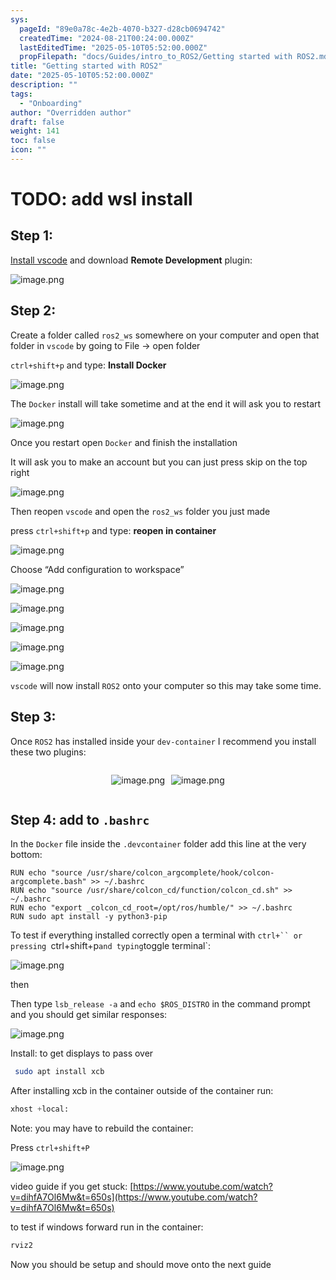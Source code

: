 ```yaml
---
sys:
  pageId: "89e0a78c-4e2b-4070-b327-d28cb0694742"
  createdTime: "2024-08-21T00:24:00.000Z"
  lastEditedTime: "2025-05-10T05:52:00.000Z"
  propFilepath: "docs/Guides/intro_to_ROS2/Getting started with ROS2.md"
title: "Getting started with ROS2"
date: "2025-05-10T05:52:00.000Z"
description: ""
tags:
  - "Onboarding"
author: "Overridden author"
draft: false
weight: 141
toc: false
icon: ""
---
```


# TODO: add wsl install

## Step 1:

[Install vscode](https://code.visualstudio.com/download) and download **Remote Development** plugin:

![image.png](https://prod-files-secure.s3.us-west-2.amazonaws.com/d518164a-d88e-44d1-a4ee-3adb3bd8bce0/efb52993-1881-4a40-b95e-6f020334f022/image.png?X-Amz-Algorithm=AWS4-HMAC-SHA256&X-Amz-Content-Sha256=UNSIGNED-PAYLOAD&X-Amz-Credential=ASIAZI2LB466X64JNR7M%2F20250703%2Fus-west-2%2Fs3%2Faws4_request&X-Amz-Date=20250703T042150Z&X-Amz-Expires=3600&X-Amz-Security-Token=IQoJb3JpZ2luX2VjEAQaCXVzLXdlc3QtMiJHMEUCIQC3hZ9CNPbgJ0psYzaTf%2Bt%2FxIvJzx9hjbXzi3OZulosoQIgIMcgxse9VyyEhtq%2BH8iVWlMyLkC8GlaVc5PTGCJBNrAqiAQI%2Ff%2F%2F%2F%2F%2F%2F%2F%2F%2F%2FARAAGgw2Mzc0MjMxODM4MDUiDJ9gJOtBQ6%2Bq%2BtzjtyrcA69ccH2YN%2FNtlYeJl29gojgqFojtW4yrilhMZsdzL0z6liU2bTK%2BYQywbF7W6NBrZ5FKJIDVZaXnSTULFs1FyXwkQdptS503V3MyMWKS%2FH6%2F29ZEtnncRTFkhDwnp4cvx%2BV600SHSoLXVXbDq2K5O5LC1n5Sq9SVz%2FA81vHTlD%2BjOvmPQEWVWBI3WTuuxdpkLUb0BwGcMpa%2BIJH6R2hk12%2BPxbOwkZCDIrOXe50gC62kAS%2FjNoScc%2BwkJvKsjwXMZkyv9UG4mNh3MHLLx%2BYQRpmOfBCRWHzGzFJBGOef3z38I1p59wNcKB3IGXEpDlWezPsqYf%2FyhSjZa%2FbFYy2WqGu5jlnwLiRF3uRbEz2o0HzKDeJpYDKaFzRHXHmIz1Rntppa3VRAz251P41ivhEScoWyAmw690i7XzFOcSdEhUDksuxYLNg1XLI9mnOJanCBY2Mbgf%2FNr8LnlqLwvHrYeClVVkkZ9uY3Z9%2FhvuptaiKqjmtdOOVZU%2Bnfycdxprtmyh%2Bo0Y184nmd3SHDKgCnJWOT2YEK%2F%2B7owT2t%2FKLA8k26C9l52aswTzp%2BVuoyAg4dnNSvgIC0J6jCw%2BOEwB%2FHxZoFf2HfCBKzhdM7dWyoRILI7Q%2BqI4jkbzmrg2vbMMGHmMMGOqUBbaGh5vUOdB%2FIDWITlu7cDSycywcEkDvXLX39oqvWI2T%2BX1e7MR3g8yxZsmgcBpyzb1cWGjDjGOXyQTq04%2BymmAZBs8zoPrk5M3MMPULe3koglpsq6qjFSEujZaNyjBjC9evqHlH9WB38F0q4J2IqpaSN81Ndxt6cTAFHeTQuuhfyrDNKM3cbAJdBjqQ8BenJ3hS5gjtJVz6WYtrUQfAeEhQ1F5tJ&X-Amz-Signature=73be0c1e0a22615f4a70b64343a6d1ae242d9b51029e4a5b00608f910aa6e0f4&X-Amz-SignedHeaders=host&x-amz-checksum-mode=ENABLED&x-id=GetObject)

## Step 2:

Create a folder called `ros2_ws` somewhere on your computer and open that folder in `vscode` by going to File → open folder 

`ctrl+shift+p` and type: **Install Docker**

![image.png](https://prod-files-secure.s3.us-west-2.amazonaws.com/d518164a-d88e-44d1-a4ee-3adb3bd8bce0/2269dc0e-1cd5-47ff-bceb-c04ad9b2eab0/image.png?X-Amz-Algorithm=AWS4-HMAC-SHA256&X-Amz-Content-Sha256=UNSIGNED-PAYLOAD&X-Amz-Credential=ASIAZI2LB466X64JNR7M%2F20250703%2Fus-west-2%2Fs3%2Faws4_request&X-Amz-Date=20250703T042150Z&X-Amz-Expires=3600&X-Amz-Security-Token=IQoJb3JpZ2luX2VjEAQaCXVzLXdlc3QtMiJHMEUCIQC3hZ9CNPbgJ0psYzaTf%2Bt%2FxIvJzx9hjbXzi3OZulosoQIgIMcgxse9VyyEhtq%2BH8iVWlMyLkC8GlaVc5PTGCJBNrAqiAQI%2Ff%2F%2F%2F%2F%2F%2F%2F%2F%2F%2FARAAGgw2Mzc0MjMxODM4MDUiDJ9gJOtBQ6%2Bq%2BtzjtyrcA69ccH2YN%2FNtlYeJl29gojgqFojtW4yrilhMZsdzL0z6liU2bTK%2BYQywbF7W6NBrZ5FKJIDVZaXnSTULFs1FyXwkQdptS503V3MyMWKS%2FH6%2F29ZEtnncRTFkhDwnp4cvx%2BV600SHSoLXVXbDq2K5O5LC1n5Sq9SVz%2FA81vHTlD%2BjOvmPQEWVWBI3WTuuxdpkLUb0BwGcMpa%2BIJH6R2hk12%2BPxbOwkZCDIrOXe50gC62kAS%2FjNoScc%2BwkJvKsjwXMZkyv9UG4mNh3MHLLx%2BYQRpmOfBCRWHzGzFJBGOef3z38I1p59wNcKB3IGXEpDlWezPsqYf%2FyhSjZa%2FbFYy2WqGu5jlnwLiRF3uRbEz2o0HzKDeJpYDKaFzRHXHmIz1Rntppa3VRAz251P41ivhEScoWyAmw690i7XzFOcSdEhUDksuxYLNg1XLI9mnOJanCBY2Mbgf%2FNr8LnlqLwvHrYeClVVkkZ9uY3Z9%2FhvuptaiKqjmtdOOVZU%2Bnfycdxprtmyh%2Bo0Y184nmd3SHDKgCnJWOT2YEK%2F%2B7owT2t%2FKLA8k26C9l52aswTzp%2BVuoyAg4dnNSvgIC0J6jCw%2BOEwB%2FHxZoFf2HfCBKzhdM7dWyoRILI7Q%2BqI4jkbzmrg2vbMMGHmMMGOqUBbaGh5vUOdB%2FIDWITlu7cDSycywcEkDvXLX39oqvWI2T%2BX1e7MR3g8yxZsmgcBpyzb1cWGjDjGOXyQTq04%2BymmAZBs8zoPrk5M3MMPULe3koglpsq6qjFSEujZaNyjBjC9evqHlH9WB38F0q4J2IqpaSN81Ndxt6cTAFHeTQuuhfyrDNKM3cbAJdBjqQ8BenJ3hS5gjtJVz6WYtrUQfAeEhQ1F5tJ&X-Amz-Signature=6ddf8327101e17a8cd9c4e809200d8a916f8226007685f41eef1533bcd89d623&X-Amz-SignedHeaders=host&x-amz-checksum-mode=ENABLED&x-id=GetObject)

The `Docker` install will take sometime and at the end it will ask you to restart

![image.png](https://prod-files-secure.s3.us-west-2.amazonaws.com/d518164a-d88e-44d1-a4ee-3adb3bd8bce0/ed233f78-be33-4b1f-b89c-9c346c0e961e/image.png?X-Amz-Algorithm=AWS4-HMAC-SHA256&X-Amz-Content-Sha256=UNSIGNED-PAYLOAD&X-Amz-Credential=ASIAZI2LB466X64JNR7M%2F20250703%2Fus-west-2%2Fs3%2Faws4_request&X-Amz-Date=20250703T042150Z&X-Amz-Expires=3600&X-Amz-Security-Token=IQoJb3JpZ2luX2VjEAQaCXVzLXdlc3QtMiJHMEUCIQC3hZ9CNPbgJ0psYzaTf%2Bt%2FxIvJzx9hjbXzi3OZulosoQIgIMcgxse9VyyEhtq%2BH8iVWlMyLkC8GlaVc5PTGCJBNrAqiAQI%2Ff%2F%2F%2F%2F%2F%2F%2F%2F%2F%2FARAAGgw2Mzc0MjMxODM4MDUiDJ9gJOtBQ6%2Bq%2BtzjtyrcA69ccH2YN%2FNtlYeJl29gojgqFojtW4yrilhMZsdzL0z6liU2bTK%2BYQywbF7W6NBrZ5FKJIDVZaXnSTULFs1FyXwkQdptS503V3MyMWKS%2FH6%2F29ZEtnncRTFkhDwnp4cvx%2BV600SHSoLXVXbDq2K5O5LC1n5Sq9SVz%2FA81vHTlD%2BjOvmPQEWVWBI3WTuuxdpkLUb0BwGcMpa%2BIJH6R2hk12%2BPxbOwkZCDIrOXe50gC62kAS%2FjNoScc%2BwkJvKsjwXMZkyv9UG4mNh3MHLLx%2BYQRpmOfBCRWHzGzFJBGOef3z38I1p59wNcKB3IGXEpDlWezPsqYf%2FyhSjZa%2FbFYy2WqGu5jlnwLiRF3uRbEz2o0HzKDeJpYDKaFzRHXHmIz1Rntppa3VRAz251P41ivhEScoWyAmw690i7XzFOcSdEhUDksuxYLNg1XLI9mnOJanCBY2Mbgf%2FNr8LnlqLwvHrYeClVVkkZ9uY3Z9%2FhvuptaiKqjmtdOOVZU%2Bnfycdxprtmyh%2Bo0Y184nmd3SHDKgCnJWOT2YEK%2F%2B7owT2t%2FKLA8k26C9l52aswTzp%2BVuoyAg4dnNSvgIC0J6jCw%2BOEwB%2FHxZoFf2HfCBKzhdM7dWyoRILI7Q%2BqI4jkbzmrg2vbMMGHmMMGOqUBbaGh5vUOdB%2FIDWITlu7cDSycywcEkDvXLX39oqvWI2T%2BX1e7MR3g8yxZsmgcBpyzb1cWGjDjGOXyQTq04%2BymmAZBs8zoPrk5M3MMPULe3koglpsq6qjFSEujZaNyjBjC9evqHlH9WB38F0q4J2IqpaSN81Ndxt6cTAFHeTQuuhfyrDNKM3cbAJdBjqQ8BenJ3hS5gjtJVz6WYtrUQfAeEhQ1F5tJ&X-Amz-Signature=218830f0f4435af898dbf03bed240231987894b5f5f03a08e9b9d3597ea6cc5b&X-Amz-SignedHeaders=host&x-amz-checksum-mode=ENABLED&x-id=GetObject)

Once you restart open `Docker` and finish the installation

It will ask you to make an account but you can just press skip on the top right

![image.png](https://prod-files-secure.s3.us-west-2.amazonaws.com/d518164a-d88e-44d1-a4ee-3adb3bd8bce0/21010ad9-1659-4fd9-9f59-9932a09b2a3d/image.png?X-Amz-Algorithm=AWS4-HMAC-SHA256&X-Amz-Content-Sha256=UNSIGNED-PAYLOAD&X-Amz-Credential=ASIAZI2LB466X64JNR7M%2F20250703%2Fus-west-2%2Fs3%2Faws4_request&X-Amz-Date=20250703T042150Z&X-Amz-Expires=3600&X-Amz-Security-Token=IQoJb3JpZ2luX2VjEAQaCXVzLXdlc3QtMiJHMEUCIQC3hZ9CNPbgJ0psYzaTf%2Bt%2FxIvJzx9hjbXzi3OZulosoQIgIMcgxse9VyyEhtq%2BH8iVWlMyLkC8GlaVc5PTGCJBNrAqiAQI%2Ff%2F%2F%2F%2F%2F%2F%2F%2F%2F%2FARAAGgw2Mzc0MjMxODM4MDUiDJ9gJOtBQ6%2Bq%2BtzjtyrcA69ccH2YN%2FNtlYeJl29gojgqFojtW4yrilhMZsdzL0z6liU2bTK%2BYQywbF7W6NBrZ5FKJIDVZaXnSTULFs1FyXwkQdptS503V3MyMWKS%2FH6%2F29ZEtnncRTFkhDwnp4cvx%2BV600SHSoLXVXbDq2K5O5LC1n5Sq9SVz%2FA81vHTlD%2BjOvmPQEWVWBI3WTuuxdpkLUb0BwGcMpa%2BIJH6R2hk12%2BPxbOwkZCDIrOXe50gC62kAS%2FjNoScc%2BwkJvKsjwXMZkyv9UG4mNh3MHLLx%2BYQRpmOfBCRWHzGzFJBGOef3z38I1p59wNcKB3IGXEpDlWezPsqYf%2FyhSjZa%2FbFYy2WqGu5jlnwLiRF3uRbEz2o0HzKDeJpYDKaFzRHXHmIz1Rntppa3VRAz251P41ivhEScoWyAmw690i7XzFOcSdEhUDksuxYLNg1XLI9mnOJanCBY2Mbgf%2FNr8LnlqLwvHrYeClVVkkZ9uY3Z9%2FhvuptaiKqjmtdOOVZU%2Bnfycdxprtmyh%2Bo0Y184nmd3SHDKgCnJWOT2YEK%2F%2B7owT2t%2FKLA8k26C9l52aswTzp%2BVuoyAg4dnNSvgIC0J6jCw%2BOEwB%2FHxZoFf2HfCBKzhdM7dWyoRILI7Q%2BqI4jkbzmrg2vbMMGHmMMGOqUBbaGh5vUOdB%2FIDWITlu7cDSycywcEkDvXLX39oqvWI2T%2BX1e7MR3g8yxZsmgcBpyzb1cWGjDjGOXyQTq04%2BymmAZBs8zoPrk5M3MMPULe3koglpsq6qjFSEujZaNyjBjC9evqHlH9WB38F0q4J2IqpaSN81Ndxt6cTAFHeTQuuhfyrDNKM3cbAJdBjqQ8BenJ3hS5gjtJVz6WYtrUQfAeEhQ1F5tJ&X-Amz-Signature=90010e96c05c98809a22c4a16cd3d0164ef59b76f8f3a6fb87e0bc1faf13a5db&X-Amz-SignedHeaders=host&x-amz-checksum-mode=ENABLED&x-id=GetObject)

Then reopen `vscode` and open the `ros2_ws` folder you just made

press `ctrl+shift+p` and type: **reopen in container**

![image.png](https://prod-files-secure.s3.us-west-2.amazonaws.com/d518164a-d88e-44d1-a4ee-3adb3bd8bce0/4e93b8c2-41ad-488c-8095-c74205196118/image.png?X-Amz-Algorithm=AWS4-HMAC-SHA256&X-Amz-Content-Sha256=UNSIGNED-PAYLOAD&X-Amz-Credential=ASIAZI2LB466X64JNR7M%2F20250703%2Fus-west-2%2Fs3%2Faws4_request&X-Amz-Date=20250703T042150Z&X-Amz-Expires=3600&X-Amz-Security-Token=IQoJb3JpZ2luX2VjEAQaCXVzLXdlc3QtMiJHMEUCIQC3hZ9CNPbgJ0psYzaTf%2Bt%2FxIvJzx9hjbXzi3OZulosoQIgIMcgxse9VyyEhtq%2BH8iVWlMyLkC8GlaVc5PTGCJBNrAqiAQI%2Ff%2F%2F%2F%2F%2F%2F%2F%2F%2F%2FARAAGgw2Mzc0MjMxODM4MDUiDJ9gJOtBQ6%2Bq%2BtzjtyrcA69ccH2YN%2FNtlYeJl29gojgqFojtW4yrilhMZsdzL0z6liU2bTK%2BYQywbF7W6NBrZ5FKJIDVZaXnSTULFs1FyXwkQdptS503V3MyMWKS%2FH6%2F29ZEtnncRTFkhDwnp4cvx%2BV600SHSoLXVXbDq2K5O5LC1n5Sq9SVz%2FA81vHTlD%2BjOvmPQEWVWBI3WTuuxdpkLUb0BwGcMpa%2BIJH6R2hk12%2BPxbOwkZCDIrOXe50gC62kAS%2FjNoScc%2BwkJvKsjwXMZkyv9UG4mNh3MHLLx%2BYQRpmOfBCRWHzGzFJBGOef3z38I1p59wNcKB3IGXEpDlWezPsqYf%2FyhSjZa%2FbFYy2WqGu5jlnwLiRF3uRbEz2o0HzKDeJpYDKaFzRHXHmIz1Rntppa3VRAz251P41ivhEScoWyAmw690i7XzFOcSdEhUDksuxYLNg1XLI9mnOJanCBY2Mbgf%2FNr8LnlqLwvHrYeClVVkkZ9uY3Z9%2FhvuptaiKqjmtdOOVZU%2Bnfycdxprtmyh%2Bo0Y184nmd3SHDKgCnJWOT2YEK%2F%2B7owT2t%2FKLA8k26C9l52aswTzp%2BVuoyAg4dnNSvgIC0J6jCw%2BOEwB%2FHxZoFf2HfCBKzhdM7dWyoRILI7Q%2BqI4jkbzmrg2vbMMGHmMMGOqUBbaGh5vUOdB%2FIDWITlu7cDSycywcEkDvXLX39oqvWI2T%2BX1e7MR3g8yxZsmgcBpyzb1cWGjDjGOXyQTq04%2BymmAZBs8zoPrk5M3MMPULe3koglpsq6qjFSEujZaNyjBjC9evqHlH9WB38F0q4J2IqpaSN81Ndxt6cTAFHeTQuuhfyrDNKM3cbAJdBjqQ8BenJ3hS5gjtJVz6WYtrUQfAeEhQ1F5tJ&X-Amz-Signature=15735a76103feb62a2be206e12a3cab21a9f9b61efc58cc265d1de656a53a783&X-Amz-SignedHeaders=host&x-amz-checksum-mode=ENABLED&x-id=GetObject)

Choose “Add configuration to workspace”

![image.png](https://prod-files-secure.s3.us-west-2.amazonaws.com/d518164a-d88e-44d1-a4ee-3adb3bd8bce0/9560b282-5060-4989-ba37-97e7b2c22476/image.png?X-Amz-Algorithm=AWS4-HMAC-SHA256&X-Amz-Content-Sha256=UNSIGNED-PAYLOAD&X-Amz-Credential=ASIAZI2LB466X64JNR7M%2F20250703%2Fus-west-2%2Fs3%2Faws4_request&X-Amz-Date=20250703T042150Z&X-Amz-Expires=3600&X-Amz-Security-Token=IQoJb3JpZ2luX2VjEAQaCXVzLXdlc3QtMiJHMEUCIQC3hZ9CNPbgJ0psYzaTf%2Bt%2FxIvJzx9hjbXzi3OZulosoQIgIMcgxse9VyyEhtq%2BH8iVWlMyLkC8GlaVc5PTGCJBNrAqiAQI%2Ff%2F%2F%2F%2F%2F%2F%2F%2F%2F%2FARAAGgw2Mzc0MjMxODM4MDUiDJ9gJOtBQ6%2Bq%2BtzjtyrcA69ccH2YN%2FNtlYeJl29gojgqFojtW4yrilhMZsdzL0z6liU2bTK%2BYQywbF7W6NBrZ5FKJIDVZaXnSTULFs1FyXwkQdptS503V3MyMWKS%2FH6%2F29ZEtnncRTFkhDwnp4cvx%2BV600SHSoLXVXbDq2K5O5LC1n5Sq9SVz%2FA81vHTlD%2BjOvmPQEWVWBI3WTuuxdpkLUb0BwGcMpa%2BIJH6R2hk12%2BPxbOwkZCDIrOXe50gC62kAS%2FjNoScc%2BwkJvKsjwXMZkyv9UG4mNh3MHLLx%2BYQRpmOfBCRWHzGzFJBGOef3z38I1p59wNcKB3IGXEpDlWezPsqYf%2FyhSjZa%2FbFYy2WqGu5jlnwLiRF3uRbEz2o0HzKDeJpYDKaFzRHXHmIz1Rntppa3VRAz251P41ivhEScoWyAmw690i7XzFOcSdEhUDksuxYLNg1XLI9mnOJanCBY2Mbgf%2FNr8LnlqLwvHrYeClVVkkZ9uY3Z9%2FhvuptaiKqjmtdOOVZU%2Bnfycdxprtmyh%2Bo0Y184nmd3SHDKgCnJWOT2YEK%2F%2B7owT2t%2FKLA8k26C9l52aswTzp%2BVuoyAg4dnNSvgIC0J6jCw%2BOEwB%2FHxZoFf2HfCBKzhdM7dWyoRILI7Q%2BqI4jkbzmrg2vbMMGHmMMGOqUBbaGh5vUOdB%2FIDWITlu7cDSycywcEkDvXLX39oqvWI2T%2BX1e7MR3g8yxZsmgcBpyzb1cWGjDjGOXyQTq04%2BymmAZBs8zoPrk5M3MMPULe3koglpsq6qjFSEujZaNyjBjC9evqHlH9WB38F0q4J2IqpaSN81Ndxt6cTAFHeTQuuhfyrDNKM3cbAJdBjqQ8BenJ3hS5gjtJVz6WYtrUQfAeEhQ1F5tJ&X-Amz-Signature=8a290fe8433e814225f0d1f8ea4504ec67f4e5cb6cfcdeaff53cf0287d6672a3&X-Amz-SignedHeaders=host&x-amz-checksum-mode=ENABLED&x-id=GetObject)

![image.png](https://prod-files-secure.s3.us-west-2.amazonaws.com/d518164a-d88e-44d1-a4ee-3adb3bd8bce0/2ee63f81-886b-48e8-a553-dc6e5eac99e4/image.png?X-Amz-Algorithm=AWS4-HMAC-SHA256&X-Amz-Content-Sha256=UNSIGNED-PAYLOAD&X-Amz-Credential=ASIAZI2LB466X64JNR7M%2F20250703%2Fus-west-2%2Fs3%2Faws4_request&X-Amz-Date=20250703T042150Z&X-Amz-Expires=3600&X-Amz-Security-Token=IQoJb3JpZ2luX2VjEAQaCXVzLXdlc3QtMiJHMEUCIQC3hZ9CNPbgJ0psYzaTf%2Bt%2FxIvJzx9hjbXzi3OZulosoQIgIMcgxse9VyyEhtq%2BH8iVWlMyLkC8GlaVc5PTGCJBNrAqiAQI%2Ff%2F%2F%2F%2F%2F%2F%2F%2F%2F%2FARAAGgw2Mzc0MjMxODM4MDUiDJ9gJOtBQ6%2Bq%2BtzjtyrcA69ccH2YN%2FNtlYeJl29gojgqFojtW4yrilhMZsdzL0z6liU2bTK%2BYQywbF7W6NBrZ5FKJIDVZaXnSTULFs1FyXwkQdptS503V3MyMWKS%2FH6%2F29ZEtnncRTFkhDwnp4cvx%2BV600SHSoLXVXbDq2K5O5LC1n5Sq9SVz%2FA81vHTlD%2BjOvmPQEWVWBI3WTuuxdpkLUb0BwGcMpa%2BIJH6R2hk12%2BPxbOwkZCDIrOXe50gC62kAS%2FjNoScc%2BwkJvKsjwXMZkyv9UG4mNh3MHLLx%2BYQRpmOfBCRWHzGzFJBGOef3z38I1p59wNcKB3IGXEpDlWezPsqYf%2FyhSjZa%2FbFYy2WqGu5jlnwLiRF3uRbEz2o0HzKDeJpYDKaFzRHXHmIz1Rntppa3VRAz251P41ivhEScoWyAmw690i7XzFOcSdEhUDksuxYLNg1XLI9mnOJanCBY2Mbgf%2FNr8LnlqLwvHrYeClVVkkZ9uY3Z9%2FhvuptaiKqjmtdOOVZU%2Bnfycdxprtmyh%2Bo0Y184nmd3SHDKgCnJWOT2YEK%2F%2B7owT2t%2FKLA8k26C9l52aswTzp%2BVuoyAg4dnNSvgIC0J6jCw%2BOEwB%2FHxZoFf2HfCBKzhdM7dWyoRILI7Q%2BqI4jkbzmrg2vbMMGHmMMGOqUBbaGh5vUOdB%2FIDWITlu7cDSycywcEkDvXLX39oqvWI2T%2BX1e7MR3g8yxZsmgcBpyzb1cWGjDjGOXyQTq04%2BymmAZBs8zoPrk5M3MMPULe3koglpsq6qjFSEujZaNyjBjC9evqHlH9WB38F0q4J2IqpaSN81Ndxt6cTAFHeTQuuhfyrDNKM3cbAJdBjqQ8BenJ3hS5gjtJVz6WYtrUQfAeEhQ1F5tJ&X-Amz-Signature=dbd739468f759543246dde1119581557c220c8e3ccb696ef0c1ca3c3eeaaab61&X-Amz-SignedHeaders=host&x-amz-checksum-mode=ENABLED&x-id=GetObject)

![image.png](https://prod-files-secure.s3.us-west-2.amazonaws.com/d518164a-d88e-44d1-a4ee-3adb3bd8bce0/ae1580b2-b048-407e-aed9-b584224a7a04/image.png?X-Amz-Algorithm=AWS4-HMAC-SHA256&X-Amz-Content-Sha256=UNSIGNED-PAYLOAD&X-Amz-Credential=ASIAZI2LB466X64JNR7M%2F20250703%2Fus-west-2%2Fs3%2Faws4_request&X-Amz-Date=20250703T042150Z&X-Amz-Expires=3600&X-Amz-Security-Token=IQoJb3JpZ2luX2VjEAQaCXVzLXdlc3QtMiJHMEUCIQC3hZ9CNPbgJ0psYzaTf%2Bt%2FxIvJzx9hjbXzi3OZulosoQIgIMcgxse9VyyEhtq%2BH8iVWlMyLkC8GlaVc5PTGCJBNrAqiAQI%2Ff%2F%2F%2F%2F%2F%2F%2F%2F%2F%2FARAAGgw2Mzc0MjMxODM4MDUiDJ9gJOtBQ6%2Bq%2BtzjtyrcA69ccH2YN%2FNtlYeJl29gojgqFojtW4yrilhMZsdzL0z6liU2bTK%2BYQywbF7W6NBrZ5FKJIDVZaXnSTULFs1FyXwkQdptS503V3MyMWKS%2FH6%2F29ZEtnncRTFkhDwnp4cvx%2BV600SHSoLXVXbDq2K5O5LC1n5Sq9SVz%2FA81vHTlD%2BjOvmPQEWVWBI3WTuuxdpkLUb0BwGcMpa%2BIJH6R2hk12%2BPxbOwkZCDIrOXe50gC62kAS%2FjNoScc%2BwkJvKsjwXMZkyv9UG4mNh3MHLLx%2BYQRpmOfBCRWHzGzFJBGOef3z38I1p59wNcKB3IGXEpDlWezPsqYf%2FyhSjZa%2FbFYy2WqGu5jlnwLiRF3uRbEz2o0HzKDeJpYDKaFzRHXHmIz1Rntppa3VRAz251P41ivhEScoWyAmw690i7XzFOcSdEhUDksuxYLNg1XLI9mnOJanCBY2Mbgf%2FNr8LnlqLwvHrYeClVVkkZ9uY3Z9%2FhvuptaiKqjmtdOOVZU%2Bnfycdxprtmyh%2Bo0Y184nmd3SHDKgCnJWOT2YEK%2F%2B7owT2t%2FKLA8k26C9l52aswTzp%2BVuoyAg4dnNSvgIC0J6jCw%2BOEwB%2FHxZoFf2HfCBKzhdM7dWyoRILI7Q%2BqI4jkbzmrg2vbMMGHmMMGOqUBbaGh5vUOdB%2FIDWITlu7cDSycywcEkDvXLX39oqvWI2T%2BX1e7MR3g8yxZsmgcBpyzb1cWGjDjGOXyQTq04%2BymmAZBs8zoPrk5M3MMPULe3koglpsq6qjFSEujZaNyjBjC9evqHlH9WB38F0q4J2IqpaSN81Ndxt6cTAFHeTQuuhfyrDNKM3cbAJdBjqQ8BenJ3hS5gjtJVz6WYtrUQfAeEhQ1F5tJ&X-Amz-Signature=86ba9ed9844304638c6ffd55dfa4bb34b50f7f581e53a14fb1eb17b695c410a6&X-Amz-SignedHeaders=host&x-amz-checksum-mode=ENABLED&x-id=GetObject)

![image.png](https://prod-files-secure.s3.us-west-2.amazonaws.com/d518164a-d88e-44d1-a4ee-3adb3bd8bce0/53255b28-f75e-430f-b9e3-c0ac8577e42b/image.png?X-Amz-Algorithm=AWS4-HMAC-SHA256&X-Amz-Content-Sha256=UNSIGNED-PAYLOAD&X-Amz-Credential=ASIAZI2LB466X64JNR7M%2F20250703%2Fus-west-2%2Fs3%2Faws4_request&X-Amz-Date=20250703T042150Z&X-Amz-Expires=3600&X-Amz-Security-Token=IQoJb3JpZ2luX2VjEAQaCXVzLXdlc3QtMiJHMEUCIQC3hZ9CNPbgJ0psYzaTf%2Bt%2FxIvJzx9hjbXzi3OZulosoQIgIMcgxse9VyyEhtq%2BH8iVWlMyLkC8GlaVc5PTGCJBNrAqiAQI%2Ff%2F%2F%2F%2F%2F%2F%2F%2F%2F%2FARAAGgw2Mzc0MjMxODM4MDUiDJ9gJOtBQ6%2Bq%2BtzjtyrcA69ccH2YN%2FNtlYeJl29gojgqFojtW4yrilhMZsdzL0z6liU2bTK%2BYQywbF7W6NBrZ5FKJIDVZaXnSTULFs1FyXwkQdptS503V3MyMWKS%2FH6%2F29ZEtnncRTFkhDwnp4cvx%2BV600SHSoLXVXbDq2K5O5LC1n5Sq9SVz%2FA81vHTlD%2BjOvmPQEWVWBI3WTuuxdpkLUb0BwGcMpa%2BIJH6R2hk12%2BPxbOwkZCDIrOXe50gC62kAS%2FjNoScc%2BwkJvKsjwXMZkyv9UG4mNh3MHLLx%2BYQRpmOfBCRWHzGzFJBGOef3z38I1p59wNcKB3IGXEpDlWezPsqYf%2FyhSjZa%2FbFYy2WqGu5jlnwLiRF3uRbEz2o0HzKDeJpYDKaFzRHXHmIz1Rntppa3VRAz251P41ivhEScoWyAmw690i7XzFOcSdEhUDksuxYLNg1XLI9mnOJanCBY2Mbgf%2FNr8LnlqLwvHrYeClVVkkZ9uY3Z9%2FhvuptaiKqjmtdOOVZU%2Bnfycdxprtmyh%2Bo0Y184nmd3SHDKgCnJWOT2YEK%2F%2B7owT2t%2FKLA8k26C9l52aswTzp%2BVuoyAg4dnNSvgIC0J6jCw%2BOEwB%2FHxZoFf2HfCBKzhdM7dWyoRILI7Q%2BqI4jkbzmrg2vbMMGHmMMGOqUBbaGh5vUOdB%2FIDWITlu7cDSycywcEkDvXLX39oqvWI2T%2BX1e7MR3g8yxZsmgcBpyzb1cWGjDjGOXyQTq04%2BymmAZBs8zoPrk5M3MMPULe3koglpsq6qjFSEujZaNyjBjC9evqHlH9WB38F0q4J2IqpaSN81Ndxt6cTAFHeTQuuhfyrDNKM3cbAJdBjqQ8BenJ3hS5gjtJVz6WYtrUQfAeEhQ1F5tJ&X-Amz-Signature=ae101e5977183e3b551c77b23f31774af9df79904a764d24d07f116ddf30bf6e&X-Amz-SignedHeaders=host&x-amz-checksum-mode=ENABLED&x-id=GetObject)

![image.png](https://prod-files-secure.s3.us-west-2.amazonaws.com/d518164a-d88e-44d1-a4ee-3adb3bd8bce0/7c562767-5af9-4ffb-97d1-327bcdf4ee00/image.png?X-Amz-Algorithm=AWS4-HMAC-SHA256&X-Amz-Content-Sha256=UNSIGNED-PAYLOAD&X-Amz-Credential=ASIAZI2LB466X64JNR7M%2F20250703%2Fus-west-2%2Fs3%2Faws4_request&X-Amz-Date=20250703T042150Z&X-Amz-Expires=3600&X-Amz-Security-Token=IQoJb3JpZ2luX2VjEAQaCXVzLXdlc3QtMiJHMEUCIQC3hZ9CNPbgJ0psYzaTf%2Bt%2FxIvJzx9hjbXzi3OZulosoQIgIMcgxse9VyyEhtq%2BH8iVWlMyLkC8GlaVc5PTGCJBNrAqiAQI%2Ff%2F%2F%2F%2F%2F%2F%2F%2F%2F%2FARAAGgw2Mzc0MjMxODM4MDUiDJ9gJOtBQ6%2Bq%2BtzjtyrcA69ccH2YN%2FNtlYeJl29gojgqFojtW4yrilhMZsdzL0z6liU2bTK%2BYQywbF7W6NBrZ5FKJIDVZaXnSTULFs1FyXwkQdptS503V3MyMWKS%2FH6%2F29ZEtnncRTFkhDwnp4cvx%2BV600SHSoLXVXbDq2K5O5LC1n5Sq9SVz%2FA81vHTlD%2BjOvmPQEWVWBI3WTuuxdpkLUb0BwGcMpa%2BIJH6R2hk12%2BPxbOwkZCDIrOXe50gC62kAS%2FjNoScc%2BwkJvKsjwXMZkyv9UG4mNh3MHLLx%2BYQRpmOfBCRWHzGzFJBGOef3z38I1p59wNcKB3IGXEpDlWezPsqYf%2FyhSjZa%2FbFYy2WqGu5jlnwLiRF3uRbEz2o0HzKDeJpYDKaFzRHXHmIz1Rntppa3VRAz251P41ivhEScoWyAmw690i7XzFOcSdEhUDksuxYLNg1XLI9mnOJanCBY2Mbgf%2FNr8LnlqLwvHrYeClVVkkZ9uY3Z9%2FhvuptaiKqjmtdOOVZU%2Bnfycdxprtmyh%2Bo0Y184nmd3SHDKgCnJWOT2YEK%2F%2B7owT2t%2FKLA8k26C9l52aswTzp%2BVuoyAg4dnNSvgIC0J6jCw%2BOEwB%2FHxZoFf2HfCBKzhdM7dWyoRILI7Q%2BqI4jkbzmrg2vbMMGHmMMGOqUBbaGh5vUOdB%2FIDWITlu7cDSycywcEkDvXLX39oqvWI2T%2BX1e7MR3g8yxZsmgcBpyzb1cWGjDjGOXyQTq04%2BymmAZBs8zoPrk5M3MMPULe3koglpsq6qjFSEujZaNyjBjC9evqHlH9WB38F0q4J2IqpaSN81Ndxt6cTAFHeTQuuhfyrDNKM3cbAJdBjqQ8BenJ3hS5gjtJVz6WYtrUQfAeEhQ1F5tJ&X-Amz-Signature=95ee346a0c7d42357e35d4cbf8e2454771ce225b525e5ff005ff541716de4960&X-Amz-SignedHeaders=host&x-amz-checksum-mode=ENABLED&x-id=GetObject)

`vscode` will now install `ROS2` onto your computer so this may take some time.

## Step 3:

Once `ROS2` has installed inside your `dev-container` I recommend you install these two plugins:

<div style="display: flex;flex-direction: row; column-gap:10px; max-width: 630px;justify-content: center;">
<div>

![image.png](https://prod-files-secure.s3.us-west-2.amazonaws.com/d518164a-d88e-44d1-a4ee-3adb3bd8bce0/3fc3d550-5a54-4ba1-ba6b-faa01cdb7369/image.png?X-Amz-Algorithm=AWS4-HMAC-SHA256&X-Amz-Content-Sha256=UNSIGNED-PAYLOAD&X-Amz-Credential=ASIAZI2LB466336AKA76%2F20250703%2Fus-west-2%2Fs3%2Faws4_request&X-Amz-Date=20250703T042154Z&X-Amz-Expires=3600&X-Amz-Security-Token=IQoJb3JpZ2luX2VjEAQaCXVzLXdlc3QtMiJGMEQCIDJQEyUfHXoDtz5kir0tixUUWocx7O7WEclaIDx7YfA2AiBrE0ZxDhv6rbCH2otx3ewtrebgTypJSXDH2eMhio3vGyqIBAj9%2F%2F%2F%2F%2F%2F%2F%2F%2F%2F8BEAAaDDYzNzQyMzE4MzgwNSIMpFvdValpFNrCG9lMKtwDn9AH8q5ZXCYNrk7sM3OMJP%2B9PvSISN0RLQCJZ5vbDtu93QdgcikYNW4TlVIm0AaPighJQdMt6B%2FsPuJP4z9gLCquGeu4uD3py%2FkKmgDAoYSW0VutkTjSoKPynSZKVJxkIWvpMNBIJQJiI6f8HB%2FQvgJrm08JyzhBWpZW34oQnbTQArHzF9v5dKHd8EkjXnvgcVdfsTLB09JnKRZi39Qt%2Bs19yXyfwCubIXugsk3Qyxaj%2BCxGH4QGwqvaTt1IwgLyUSTQjhUf9uHyLfPWt7lBC%2Bv3JDYwx1weAPdSleXlpOG7RVMC14MIG7y0MK2Szd%2BuFQ9ydYBxBCrzVhletw5u8%2Fjbvo13%2Fy%2FProyHFd8D9BXqA5rZM5ZgQk7p6YWSDaGueMbWz6fLAxykpxiruCO90%2BGsxDQYfmerjQv2c2RsamPtcRc4Icld3mBLb4yUW4DxeNnmF6EkYCV4pdEeo2jf7fyOkUHf3ct9x93DGvTrv%2BcQIQgTQ6LfaOXMdNtKo%2BV4RQGrjESyfKD9H5G3pQhZvS8B6ojc1cvEeIh1ffcziciNOGmBd34lgs60DN%2Fbm%2FJJU6cW6808kOQ7Yy1BH2H66GDcJ59Wj7TSBNwdOHqjqaf9y49rTvNlrccT9VEwtoeYwwY6pgGRqVYOihMTsZLAKcU%2BxDOlkYHBZldgAKZS3BSrqxlLOXdZ33YSPSbVFZ50zUFtHFLfYojN6b6eBk0JlB1ngFEVf7s%2BkDfslpaMkbIXg166viCt%2BlDp6gzbhxgnltDWC%2FJNAuHrZEtcUn8YZoZWlyH3HFs8bOnvaa52UrGQelHwo4HqzTo%2BMURk5s4T86LuOWYxQdtn1ddnwwnjScgl8%2FogyF89yXA1&X-Amz-Signature=3bfd5e38b1469805e4da22805ac6a80ea8c242565a8e0408efd584c4809504ab&X-Amz-SignedHeaders=host&x-amz-checksum-mode=ENABLED&x-id=GetObject)

</div>
<div>

![image.png](https://prod-files-secure.s3.us-west-2.amazonaws.com/d518164a-d88e-44d1-a4ee-3adb3bd8bce0/d994cc66-13c2-4093-a5a3-f84cf4601a82/image.png?X-Amz-Algorithm=AWS4-HMAC-SHA256&X-Amz-Content-Sha256=UNSIGNED-PAYLOAD&X-Amz-Credential=ASIAZI2LB466Z5YQ24RV%2F20250703%2Fus-west-2%2Fs3%2Faws4_request&X-Amz-Date=20250703T042154Z&X-Amz-Expires=3600&X-Amz-Security-Token=IQoJb3JpZ2luX2VjEAQaCXVzLXdlc3QtMiJGMEQCIFDHfVgksk0IzOqxxnhLPb1oGwqrpC%2FMzxyn%2F71EQST0AiB1MOZTT5T1dEWYoMG3m4h%2B0BsL7GBo2AGXu%2BPnwM4KGSqIBAj9%2F%2F%2F%2F%2F%2F%2F%2F%2F%2F8BEAAaDDYzNzQyMzE4MzgwNSIMHdY061nt65QKD95IKtwDxIHSjsEWGUegsLDMdVWx5h%2FzYJDJNRNmFxy6M84QWZyMR%2Fso2TMNTzHsrls8oHgU%2BDOIjGCzm6dIoG%2F8WZCe4%2FgKJq9nyxgaZMa3hsp5nYukzFia7TJwxRB4yOfIqQuk3TCMlBhiFoSiuN%2B%2BHCPbai2yF5gWs9hWkTDGzu12FiqV7KEhmgZJlnAVhtvYI7w5OFbQzZncgbR%2FNqA3RDEosSBELOy%2FCGQAXDdjoFXEjco5p7N8yEf6Rv4ej7HopLAxuoJMa7a80%2BSCHDiIR8kJ0wp4%2FY2q%2B%2Bf0Jv0VOtOgWxJiX%2BDLsIMSUtuzV2OrwHiex8bQZ%2BFIg4POgxmxGahpsTuUIqUC1vZ91Ltd7KgTPOe8O%2BIv0HurgM0BTvGP5k%2Fw6rN7Pw2ry%2Fu05wK45ewARAyF2RLWluC9%2FzVu1Oa8Q3uvPnJwQEyjTW2%2FSOg%2BJCb1D3QNYC2LAX4k1wQIKtc3D6MtrL7AeektO1u%2F84yZ%2Flc9fUYYzVEN%2FVhUCYc1LT2q4c9KoYZM8ikIwf4WADVvWW8b1%2BM8puIFVhB3MG4oOFyX5%2BW7iFXh6KAb4YppBRlevcv0iQXVrLpiQDVBn5JbtOF1Di4RrlVpKanhaUV17qj0ie%2BCqc5SlbI7MvYwuYeYwwY6pgEhr5z%2Bd5xZ3Q%2FfkeRu0L5e%2FyMOovcU1r5eZS0QWKsJ5XkvasuuULkMpd1p6FJ03U7GE%2FWiEsv%2BPCjBN6cybm40eaF7xLB4W19QSy6xpxzgkPJjz2pj%2FH1sMb7Jd72OG6JGp5xpE9UNJVELU%2BKhVzlwRcL6Ts6N6O41Tdtu9zoA12B3Tk%2F7agS1C%2FrkgE%2B2iUYXiq1It0CL1gPOOsLTiMmB%2BWx7LQK6&X-Amz-Signature=ff1a974acd25456f18b792c5d9b74177d890752fbdbb5838db278fc57282ddb3&X-Amz-SignedHeaders=host&x-amz-checksum-mode=ENABLED&x-id=GetObject)

</div>
</div>

## Step 4: add to `.bashrc`

In the `Docker` file inside the `.devcontainer` folder add this line at the very bottom: 

```docker
RUN echo "source /usr/share/colcon_argcomplete/hook/colcon-argcomplete.bash" >> ~/.bashrc
RUN echo "source /usr/share/colcon_cd/function/colcon_cd.sh" >> ~/.bashrc
RUN echo "export _colcon_cd_root=/opt/ros/humble/" >> ~/.bashrc
RUN sudo apt install -y python3-pip 
```

To test if everything installed correctly open a terminal with `ctrl+`` or pressing `ctrl+shift+p` and typing `toggle terminal`:

![image.png](https://prod-files-secure.s3.us-west-2.amazonaws.com/d518164a-d88e-44d1-a4ee-3adb3bd8bce0/6a4943d8-b04e-4c02-9a58-775f3384d1a5/image.png?X-Amz-Algorithm=AWS4-HMAC-SHA256&X-Amz-Content-Sha256=UNSIGNED-PAYLOAD&X-Amz-Credential=ASIAZI2LB466X64JNR7M%2F20250703%2Fus-west-2%2Fs3%2Faws4_request&X-Amz-Date=20250703T042150Z&X-Amz-Expires=3600&X-Amz-Security-Token=IQoJb3JpZ2luX2VjEAQaCXVzLXdlc3QtMiJHMEUCIQC3hZ9CNPbgJ0psYzaTf%2Bt%2FxIvJzx9hjbXzi3OZulosoQIgIMcgxse9VyyEhtq%2BH8iVWlMyLkC8GlaVc5PTGCJBNrAqiAQI%2Ff%2F%2F%2F%2F%2F%2F%2F%2F%2F%2FARAAGgw2Mzc0MjMxODM4MDUiDJ9gJOtBQ6%2Bq%2BtzjtyrcA69ccH2YN%2FNtlYeJl29gojgqFojtW4yrilhMZsdzL0z6liU2bTK%2BYQywbF7W6NBrZ5FKJIDVZaXnSTULFs1FyXwkQdptS503V3MyMWKS%2FH6%2F29ZEtnncRTFkhDwnp4cvx%2BV600SHSoLXVXbDq2K5O5LC1n5Sq9SVz%2FA81vHTlD%2BjOvmPQEWVWBI3WTuuxdpkLUb0BwGcMpa%2BIJH6R2hk12%2BPxbOwkZCDIrOXe50gC62kAS%2FjNoScc%2BwkJvKsjwXMZkyv9UG4mNh3MHLLx%2BYQRpmOfBCRWHzGzFJBGOef3z38I1p59wNcKB3IGXEpDlWezPsqYf%2FyhSjZa%2FbFYy2WqGu5jlnwLiRF3uRbEz2o0HzKDeJpYDKaFzRHXHmIz1Rntppa3VRAz251P41ivhEScoWyAmw690i7XzFOcSdEhUDksuxYLNg1XLI9mnOJanCBY2Mbgf%2FNr8LnlqLwvHrYeClVVkkZ9uY3Z9%2FhvuptaiKqjmtdOOVZU%2Bnfycdxprtmyh%2Bo0Y184nmd3SHDKgCnJWOT2YEK%2F%2B7owT2t%2FKLA8k26C9l52aswTzp%2BVuoyAg4dnNSvgIC0J6jCw%2BOEwB%2FHxZoFf2HfCBKzhdM7dWyoRILI7Q%2BqI4jkbzmrg2vbMMGHmMMGOqUBbaGh5vUOdB%2FIDWITlu7cDSycywcEkDvXLX39oqvWI2T%2BX1e7MR3g8yxZsmgcBpyzb1cWGjDjGOXyQTq04%2BymmAZBs8zoPrk5M3MMPULe3koglpsq6qjFSEujZaNyjBjC9evqHlH9WB38F0q4J2IqpaSN81Ndxt6cTAFHeTQuuhfyrDNKM3cbAJdBjqQ8BenJ3hS5gjtJVz6WYtrUQfAeEhQ1F5tJ&X-Amz-Signature=617f84bd8d22e179d22e1ec3bf8da3850481ea53a145302e0a6c69cc395a5578&X-Amz-SignedHeaders=host&x-amz-checksum-mode=ENABLED&x-id=GetObject)

then 

Then type `lsb_release -a` and `echo $ROS_DISTRO` in the command prompt and you should get similar responses:

![image.png](https://prod-files-secure.s3.us-west-2.amazonaws.com/d518164a-d88e-44d1-a4ee-3adb3bd8bce0/3e635dec-a805-4e85-8b9e-d000e5b71a4e/image.png?X-Amz-Algorithm=AWS4-HMAC-SHA256&X-Amz-Content-Sha256=UNSIGNED-PAYLOAD&X-Amz-Credential=ASIAZI2LB466X64JNR7M%2F20250703%2Fus-west-2%2Fs3%2Faws4_request&X-Amz-Date=20250703T042150Z&X-Amz-Expires=3600&X-Amz-Security-Token=IQoJb3JpZ2luX2VjEAQaCXVzLXdlc3QtMiJHMEUCIQC3hZ9CNPbgJ0psYzaTf%2Bt%2FxIvJzx9hjbXzi3OZulosoQIgIMcgxse9VyyEhtq%2BH8iVWlMyLkC8GlaVc5PTGCJBNrAqiAQI%2Ff%2F%2F%2F%2F%2F%2F%2F%2F%2F%2FARAAGgw2Mzc0MjMxODM4MDUiDJ9gJOtBQ6%2Bq%2BtzjtyrcA69ccH2YN%2FNtlYeJl29gojgqFojtW4yrilhMZsdzL0z6liU2bTK%2BYQywbF7W6NBrZ5FKJIDVZaXnSTULFs1FyXwkQdptS503V3MyMWKS%2FH6%2F29ZEtnncRTFkhDwnp4cvx%2BV600SHSoLXVXbDq2K5O5LC1n5Sq9SVz%2FA81vHTlD%2BjOvmPQEWVWBI3WTuuxdpkLUb0BwGcMpa%2BIJH6R2hk12%2BPxbOwkZCDIrOXe50gC62kAS%2FjNoScc%2BwkJvKsjwXMZkyv9UG4mNh3MHLLx%2BYQRpmOfBCRWHzGzFJBGOef3z38I1p59wNcKB3IGXEpDlWezPsqYf%2FyhSjZa%2FbFYy2WqGu5jlnwLiRF3uRbEz2o0HzKDeJpYDKaFzRHXHmIz1Rntppa3VRAz251P41ivhEScoWyAmw690i7XzFOcSdEhUDksuxYLNg1XLI9mnOJanCBY2Mbgf%2FNr8LnlqLwvHrYeClVVkkZ9uY3Z9%2FhvuptaiKqjmtdOOVZU%2Bnfycdxprtmyh%2Bo0Y184nmd3SHDKgCnJWOT2YEK%2F%2B7owT2t%2FKLA8k26C9l52aswTzp%2BVuoyAg4dnNSvgIC0J6jCw%2BOEwB%2FHxZoFf2HfCBKzhdM7dWyoRILI7Q%2BqI4jkbzmrg2vbMMGHmMMGOqUBbaGh5vUOdB%2FIDWITlu7cDSycywcEkDvXLX39oqvWI2T%2BX1e7MR3g8yxZsmgcBpyzb1cWGjDjGOXyQTq04%2BymmAZBs8zoPrk5M3MMPULe3koglpsq6qjFSEujZaNyjBjC9evqHlH9WB38F0q4J2IqpaSN81Ndxt6cTAFHeTQuuhfyrDNKM3cbAJdBjqQ8BenJ3hS5gjtJVz6WYtrUQfAeEhQ1F5tJ&X-Amz-Signature=5cdf2019acd6f0ab1724ccf29813f145d12daa6df5a919d56151aa0a822c8f7f&X-Amz-SignedHeaders=host&x-amz-checksum-mode=ENABLED&x-id=GetObject)

Install:  to get displays to pass over

```bash
 sudo apt install xcb
```

After installing xcb in the container outside of the container run:

```python
xhost +local:
```

Note: you may have to rebuild the container:

Press `ctrl+shift+P`

![image.png](https://prod-files-secure.s3.us-west-2.amazonaws.com/d518164a-d88e-44d1-a4ee-3adb3bd8bce0/6c2be660-2618-4c38-9c26-53554f7a0b7b/image.png?X-Amz-Algorithm=AWS4-HMAC-SHA256&X-Amz-Content-Sha256=UNSIGNED-PAYLOAD&X-Amz-Credential=ASIAZI2LB466X64JNR7M%2F20250703%2Fus-west-2%2Fs3%2Faws4_request&X-Amz-Date=20250703T042150Z&X-Amz-Expires=3600&X-Amz-Security-Token=IQoJb3JpZ2luX2VjEAQaCXVzLXdlc3QtMiJHMEUCIQC3hZ9CNPbgJ0psYzaTf%2Bt%2FxIvJzx9hjbXzi3OZulosoQIgIMcgxse9VyyEhtq%2BH8iVWlMyLkC8GlaVc5PTGCJBNrAqiAQI%2Ff%2F%2F%2F%2F%2F%2F%2F%2F%2F%2FARAAGgw2Mzc0MjMxODM4MDUiDJ9gJOtBQ6%2Bq%2BtzjtyrcA69ccH2YN%2FNtlYeJl29gojgqFojtW4yrilhMZsdzL0z6liU2bTK%2BYQywbF7W6NBrZ5FKJIDVZaXnSTULFs1FyXwkQdptS503V3MyMWKS%2FH6%2F29ZEtnncRTFkhDwnp4cvx%2BV600SHSoLXVXbDq2K5O5LC1n5Sq9SVz%2FA81vHTlD%2BjOvmPQEWVWBI3WTuuxdpkLUb0BwGcMpa%2BIJH6R2hk12%2BPxbOwkZCDIrOXe50gC62kAS%2FjNoScc%2BwkJvKsjwXMZkyv9UG4mNh3MHLLx%2BYQRpmOfBCRWHzGzFJBGOef3z38I1p59wNcKB3IGXEpDlWezPsqYf%2FyhSjZa%2FbFYy2WqGu5jlnwLiRF3uRbEz2o0HzKDeJpYDKaFzRHXHmIz1Rntppa3VRAz251P41ivhEScoWyAmw690i7XzFOcSdEhUDksuxYLNg1XLI9mnOJanCBY2Mbgf%2FNr8LnlqLwvHrYeClVVkkZ9uY3Z9%2FhvuptaiKqjmtdOOVZU%2Bnfycdxprtmyh%2Bo0Y184nmd3SHDKgCnJWOT2YEK%2F%2B7owT2t%2FKLA8k26C9l52aswTzp%2BVuoyAg4dnNSvgIC0J6jCw%2BOEwB%2FHxZoFf2HfCBKzhdM7dWyoRILI7Q%2BqI4jkbzmrg2vbMMGHmMMGOqUBbaGh5vUOdB%2FIDWITlu7cDSycywcEkDvXLX39oqvWI2T%2BX1e7MR3g8yxZsmgcBpyzb1cWGjDjGOXyQTq04%2BymmAZBs8zoPrk5M3MMPULe3koglpsq6qjFSEujZaNyjBjC9evqHlH9WB38F0q4J2IqpaSN81Ndxt6cTAFHeTQuuhfyrDNKM3cbAJdBjqQ8BenJ3hS5gjtJVz6WYtrUQfAeEhQ1F5tJ&X-Amz-Signature=d2745bd2ea8180424b6ebd1cd366906af3c148dbe33fda194b1fb55b705acb70&X-Amz-SignedHeaders=host&x-amz-checksum-mode=ENABLED&x-id=GetObject)

video guide if you get stuck: [https://www.youtube.com/watch?v=dihfA7Ol6Mw&t=650s](https://www.youtube.com/watch?v=dihfA7Ol6Mw&t=650s)

to test if windows forward run in the container:

```bash
rviz2
```

Now you should be setup and should move onto the next guide 
